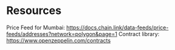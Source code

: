 # Resources

Price Feed for Mumbai: https://docs.chain.link/data-feeds/price-feeds/addresses?network=polygon&page=1
Contract library: https://www.openzeppelin.com/contracts
